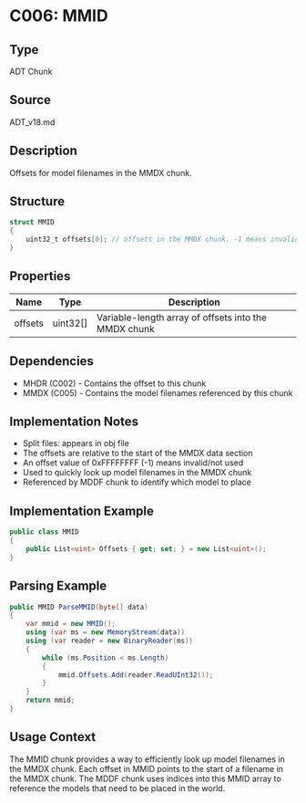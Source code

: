 # C006: MMID

## Type
ADT Chunk

## Source
ADT_v18.md

## Description
Offsets for model filenames in the MMDX chunk.

## Structure
```csharp
struct MMID
{
    uint32_t offsets[0]; // offsets in the MMDX chunk. -1 means invalid
}
```

## Properties
| Name | Type | Description |
|------|------|-------------|
| offsets | uint32[] | Variable-length array of offsets into the MMDX chunk |

## Dependencies
- MHDR (C002) - Contains the offset to this chunk
- MMDX (C005) - Contains the model filenames referenced by this chunk

## Implementation Notes
- Split files: appears in obj file
- The offsets are relative to the start of the MMDX data section
- An offset value of 0xFFFFFFFF (-1) means invalid/not used
- Used to quickly look up model filenames in the MMDX chunk
- Referenced by MDDF chunk to identify which model to place

## Implementation Example
```csharp
public class MMID
{
    public List<uint> Offsets { get; set; } = new List<uint>();
}
```

## Parsing Example
```csharp
public MMID ParseMMID(byte[] data)
{
    var mmid = new MMID();
    using (var ms = new MemoryStream(data))
    using (var reader = new BinaryReader(ms))
    {
        while (ms.Position < ms.Length)
        {
            mmid.Offsets.Add(reader.ReadUInt32());
        }
    }
    return mmid;
}
```

## Usage Context
The MMID chunk provides a way to efficiently look up model filenames in the MMDX chunk. Each offset in MMID points to the start of a filename in the MMDX chunk. The MDDF chunk uses indices into this MMID array to reference the models that need to be placed in the world. 